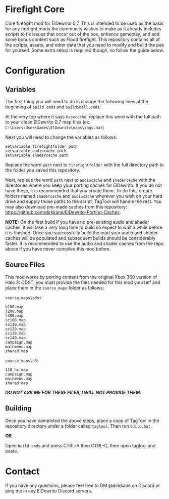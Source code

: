 # Firefight Core
Core firefight mod for ElDewrito 0.7. This is intended to be used as the basis for any firefight mods the community wishes to make as it already includes scripts to fix issues that occur out of the box, enhance gameplay, and add some bonus content such as Flood firefight. This repository contains all of the scripts, assets, and other data that you need to modify and build the pak for yourself. Some extra setup is required though, so follow the guide below.

# Configuration
## Variables
The first thing you will need to do is change the following lines at the beginning of `build.cmds` and `buildSmall.cmds`:

At the very top where it says `basecache`, replace this word with the full path to your clean ElDewrito 0.7 map files (ex. `C:\Users\User\Games\ElDewrito\maps\tags.dat`) 

Next you will need to change the variables as follows:
```
setvariable firefightfolder path
setvariable audiocache path
setvariable shadercache path
```
Replace the word `path` next to `firefightfolder` with the full directory path to the folder you saved this repository.

Next, replace the word `path` next to `audiocache` and `shadercache` with the directories where you keep your porting caches for ElDewrito. If you do not have these, it is recommended that you create them. To do this, create folders named `shadercache` and `audiocache` wherever you wish on your hard drive and supply those paths to the script, TagTool will handle the rest. You may also download pre-made caches from this repository: https://github.com/dirkkane/ElDewrito-Porting-Caches.

**NOTE:** On the first build if you have no pre-existing audio and shader caches, it will take a *very* long time to build so expect to wait a while before it is finished. Once you successfully build the mod your audio and shader caches will be populated and subsequent builds should be considerably faster. It is recommended to use the audio and shader caches from the repo above if you have never compiled this mod before.

## Source Files
This mod works by porting content from the original Xbox 360 version of Halo 3: ODST, you must provide the files needed for this mod yourself and place them in the `source_maps` folder as follows:

`source_maps\odst`:
```
h100.map
l200.map
l300.map
sc100.map
sc110.map
sc120.map
sc130.map
sc140.map
campaign.map
mainmenu.map
shared.map
```

`source_maps\h3`:
```
110_hc.map
campaign.map
mainmenu.map
shared.map
```

***DO NOT ASK ME FOR THESE FILES, I WILL NOT PROVIDE THEM.***

## Building
Once you have completed the above steps, place a copy of TagTool in the repository directory under a folder called `tagtool`. Then run `build.bat`.

**OR**

Open `build.cmds` and press CTRL-A then CTRL-C, then open tagtool and paste.

# Contact
If you have any questions, please feel free to DM @dirkkane on Discord or ping me in any ElDewrito Discord servers.